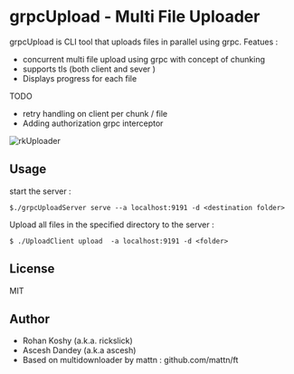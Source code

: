# grpcUpload - Multi File Uploader

grpcUpload is CLI tool that uploads files in parallel using grpc.
Featues :
*  concurrent multi file upload using  grpc with concept of chunking
* supports tls (both client and sever )
* Displays progress for each file

TODO
* retry handling on client per chunk / file
* Adding authorization grpc interceptor

![rkUploader](https://raw.githubusercontent.com/rickslick/grpcUpload/master/recording.gif)
## Usage

start the server :

```
$./grpcUploadServer serve --a localhost:9191 -d <destination folder>
```

Upload all files in the specified directory to the server :

```
$ ./UploadClient upload  -a localhost:9191 -d <folder>
```

## License

MIT

## Author

* Rohan Koshy (a.k.a. rickslick)
* Ascesh Dandey (a.k.a ascesh)
* Based on multidownloader by mattn :  github.com/mattn/ft
